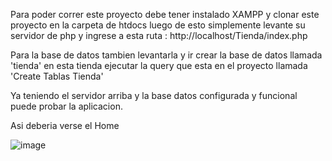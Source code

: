 Para poder correr este proyecto debe tener instalado XAMPP y clonar este proyecto en la carpeta de htdocs
luego de esto simplemente levante su servidor de php y ingrese a esta ruta : http://localhost/Tienda/index.php

Para la base de datos tambien levantarla y ir crear la base de datos llamada 'tienda'
en esta tienda ejecutar la query que esta en el proyecto llamada 'Create Tablas Tienda'

Ya teniendo el servidor arriba y la base datos configurada y funcional puede probar la aplicacion.


Asi deberia verse el Home

![image](https://github.com/JuanSebastianGonzalezSossa/Tienda/assets/62347254/4a43fb5a-9f04-4ad2-bf4d-9bedcb419e3c)


 
 
